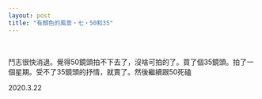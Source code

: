 ```yaml
---
layout: post
title: "有顏色的風景・七・50和35"
---
```


  
&nbsp;
&nbsp;


鬥志很快消退。覺得50鏡頭拍不下去了，沒啥可拍的了。買了個35鏡頭。拍了一個星期。受不了35鏡頭的抒情，就賣了。然後繼續跟50死磕

2020.3.22